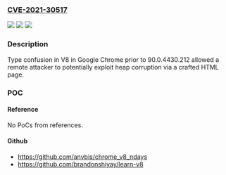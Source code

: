 ### [CVE-2021-30517](https://cve.mitre.org/cgi-bin/cvename.cgi?name=CVE-2021-30517)
![](https://img.shields.io/static/v1?label=Product&message=Chrome&color=blue)
![](https://img.shields.io/static/v1?label=Version&message=%3C%2090.0.4430.212%20&color=brighgreen)
![](https://img.shields.io/static/v1?label=Vulnerability&message=Type%20Confusion&color=brighgreen)

### Description

Type confusion in V8 in Google Chrome prior to 90.0.4430.212 allowed a remote attacker to potentially exploit heap corruption via a crafted HTML page.

### POC

#### Reference
No PoCs from references.

#### Github
- https://github.com/anvbis/chrome_v8_ndays
- https://github.com/brandonshiyay/learn-v8

